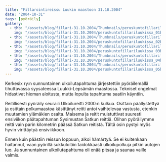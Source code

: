 ```yaml
---
title: "Fillarointireissu Luukin maastoon 31.10.2004"
date: "2004-10-31"
tags: [pyöräily]
gallery:
  - thb: "/assets/blog/fillari-31.10.2004/Thumbnails/peruskuntofillariluukissa_01b.jpg"
    img: "/assets/blog/fillari-31.10.2004/peruskuntofillariluukissa_01b.jpg"
  - thb: "/assets/blog/fillari-31.10.2004/Thumbnails/peruskuntofillariluukissa_02b.jpg"
    img: "/assets/blog/fillari-31.10.2004/peruskuntofillariluukissa_02b.jpg"
  - thb: "/assets/blog/fillari-31.10.2004/Thumbnails/peruskuntofillariluukissa_03b.jpg"
    img: "/assets/blog/fillari-31.10.2004/peruskuntofillariluukissa_03b.jpg"
  - thb: "/assets/blog/fillari-31.10.2004/Thumbnails/peruskuntofillariluukissa_04b.jpg"
    img: "/assets/blog/fillari-31.10.2004/peruskuntofillariluukissa_04b.jpg"
  - thb: "/assets/blog/fillari-31.10.2004/Thumbnails/peruskuntofillariluukissa_05b.jpg"
    img: "/assets/blog/fillari-31.10.2004/peruskuntofillariluukissa_05b.jpg"
---
```


Kerkesix ry:n sunnuntainen ulkoilutapahtuma järjestettiin pyöräilemällä
tihuttavassa syysateessa Luukki-Lepsämän maastossa. Tekniset ongelmat
hidastivat hieman aloitusta, mutta lopulta tapahtuma saatiin käyntiin.

Reitillisesti pyöräily seuraili Ulkoilureitti 2000:n kulkua. Osittain
päällystettyä ja osittain polkumaastoa käsittänyt reitti antoi
vaihtelevaa vastusta, etenkin muutamien ylämäkien osalta. Maisema ja
reitit muistuttivat suuresti ensiviikon päätapahtuman Sysimustan Satkun
reittiä. Olihan pyöräilymme reitti vain parin kilometrin päässä Satkun
reitistä. Tältä osin pystyi myös hyvin virittäytyä ensiviikkoon.

Ennen kuin päästiin reissun loppuun, alkoi hämärtyä. Se ei kuitenkaan
haitannut, vaan pyörillä sukkuloitiin taidokkaasti ulkoilupolkuja pitkin
autojen luo. Ja sunnuntainen ulkoilutapahtuma oli enää pitsaa ja saunaa
vaille valmis.
